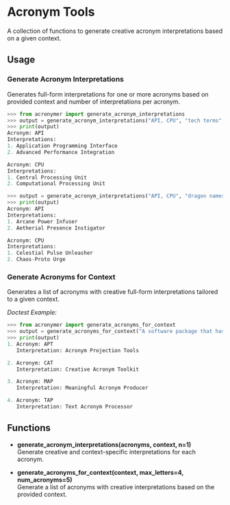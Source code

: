 # Acronym Tools

A collection of functions to generate creative acronym interpretations based on a given context.

## Usage

### Generate Acronym Interpretations

Generates full-form interpretations for one or more acronyms based on provided context and number of interpretations per acronym.

```py
>>> from acronymer import generate_acronym_interpretations
>>> output = generate_acronym_interpretations("API, CPU", "tech terms", n=2)
>>> print(output)
Acronym: API  
Interpretations:  
1. Application Programming Interface  
2. Advanced Performance Integration  

Acronym: CPU  
Interpretations:  
1. Central Processing Unit  
2. Computational Processing Unit
```


```py
>>> output = generate_acronym_interpretations("API, CPU", "dragon names", n=2)
>>> print(output)
Acronym: API  
Interpretations:  
1. Arcane Power Infuser  
2. Aetherial Presence Instigator  

Acronym: CPU  
Interpretations:  
1. Celestial Pulse Unleasher  
2. Chaos-Proto Urge
```


### Generate Acronyms for Context

Generates a list of acronyms with creative full-form interpretations tailored to a given context.

_Doctest Example:_

```py
>>> from acronymer import generate_acronyms_for_context
>>> output = generate_acronyms_for_context("A software package that has tools for acronyms", max_letters=3, num_acronyms=4)
>>> print(output)
1. Acronym: APT  
   Interpretation: Acronym Projection Tools  

2. Acronym: CAT  
   Interpretation: Creative Acronym Toolkit  

3. Acronym: MAP  
   Interpretation: Meaningful Acronym Producer  

4. Acronym: TAP  
   Interpretation: Text Acronym Processor
```

## Functions

- **generate_acronym_interpretations(acronyms, context, n=1)**  
  Generate creative and context-specific interpretations for each acronym.

- **generate_acronyms_for_context(context, max_letters=4, num_acronyms=5)**  
  Generate a list of acronyms with creative interpretations based on the provided context.


